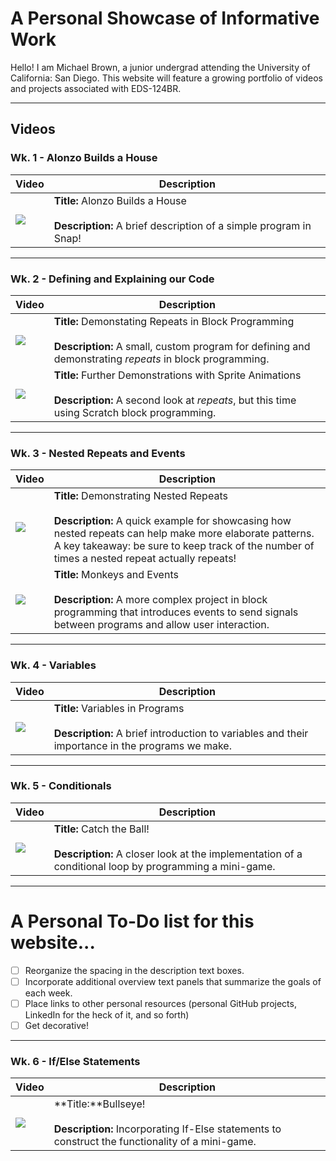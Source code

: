 # A Personal Showcase of Informative Work

Hello! I am Michael Brown, a junior undergrad attending the University of California: San Diego. This website will feature a growing portfolio of videos and projects associated with EDS-124BR.

-------

## Videos

### Wk. 1 - Alonzo Builds a House

| Video | Description |
| ----- | ----------- |
| [![](http://img.youtube.com/vi/vb5EIfMo3XU/0.jpg)](http://www.youtube.com/watch?v=vb5EIfMo3XU "Alonzo's House") | **Title:** Alonzo Builds a House <br /> <br /> **Description:** A brief description of a simple program in Snap! |

-------

### Wk. 2 - Defining and Explaining our Code

| Video | Description |
| ----- | ----------- |
| [![](http://img.youtube.com/vi/cgOAmz8ZbdE/0.jpg)](http://www.youtube.com/watch?v=cgOAmz8ZbdE "Repeats in Snap!") | **Title:** Demonstating Repeats in Block Programming <br /> <br /> **Description:** A small, custom program for defining and demonstrating *repeats* in block programming. |
| [![](http://img.youtube.com/vi/hLE3ikbU57o/0.jpg)](http://www.youtube.com/watch?v=hLE3ikbU57o "Repeats in Scratch") | **Title:** Further Demonstrations with Sprite Animations <br /> <br /> **Description:** A second look at *repeats*, but this time using Scratch block programming. |

-------

### Wk. 3 - Nested Repeats and Events

| Video | Description |
| ----- | ----------- |
| [![](http://img.youtube.com/vi/FXnknelgT5U/0.jpg)](http://www.youtube.com/watch?v=FXnknelgT5U "Nested Repeats") | **Title:** Demonstrating Nested Repeats <br /> <br /> **Description:** A quick example for showcasing how nested repeats can help make more elaborate patterns. A key takeaway: be sure to keep track of the number of times a nested repeat actually repeats! |
| [![](http://img.youtube.com/vi/hZ8xH4HHils/0.jpg)](http://www.youtube.com/watch?v=hZ8xH4HHils "") | **Title:** Monkeys and Events <br /> <br /> **Description:** A more complex project in block programming that introduces events to send signals between programs and allow user interaction. |

-------

### Wk. 4 - Variables

| Video | Description |
| ----- | ----------- |
| [![](http://img.youtube.com/vi/65Ai3-F1okQ/0.jpg)](http://www.youtube.com/watch?v=65Ai3-F1okQ "") | **Title:** Variables in Programs <br /> <br /> **Description:** A brief introduction to variables and their importance in the programs we make. |

-------

### Wk. 5 - Conditionals

| Video | Description |
| ----- | ----------- |
| [![](http://img.youtube.com/vi/E3zHXBzVNpM/0.jpg)](http://www.youtube.com/watch?v=E3zHXBzVNpM "") | **Title:** Catch the Ball! <br /> <br /> **Description:** A closer look at the implementation of a conditional loop by programming a mini-game. |

-------

# A Personal To-Do list for this website...
- [ ] Reorganize the spacing in the description text boxes.
- [ ] Incorporate additional overview text panels that summarize the goals of each week.
- [ ] Place links to other personal resources (personal GitHub projects, LinkedIn for the heck of it, and so forth)
- [ ] Get decorative!

-------

### Wk. 6 - If/Else Statements

| Video | Description |
| ----- | ----------- |
| [![](http://img.youtube.com/vi/L8JPIRsDqig/0.jpg)](http://www.youtube.com/watch?v=L8JPIRsDqig "") | **Title:**Bullseye! <br /> <br /> **Description:** Incorporating If-Else statements to construct the functionality of a mini-game. |
